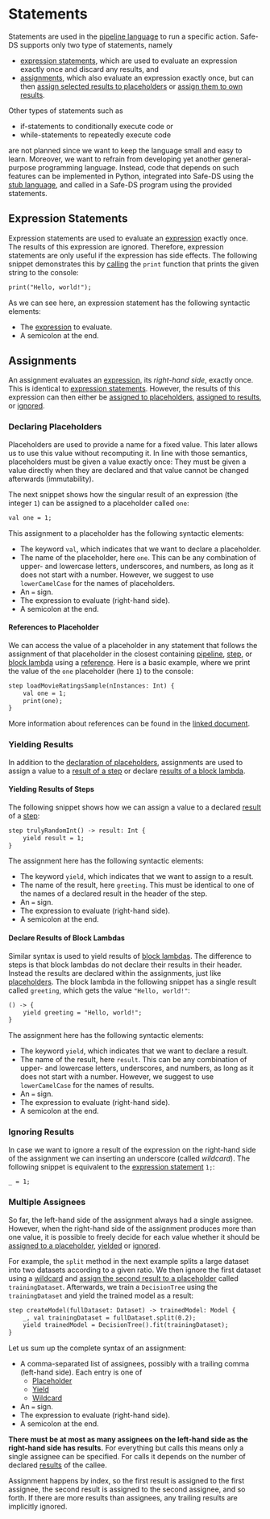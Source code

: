 # Statements

Statements are used in the [pipeline language][pipeline-language] to run a specific action. Safe-DS supports only two type of statements, namely

- [expression statements](#expression-statements), which are used to evaluate an expression exactly once and discard any results, and
- [assignments](#assignments), which also evaluate an expression exactly once, but can then [assign selected results to placeholders](#declaring-placeholders) or [assign them to own results](#yielding-results).

Other types of statements such as

- if-statements to conditionally execute code or
- while-statements to repeatedly execute code

are not planned since we want to keep the language small and easy to learn. Moreover, we want to refrain from developing yet another general-purpose programming language. Instead, code that depends on such features can be implemented in Python, integrated into Safe-DS using the [stub language][stub-language], and called in a Safe-DS program using the provided statements.

## Expression Statements

Expression statements are used to evaluate an [expression][expressions] exactly once. The results of this expression are ignored. Therefore, expression statements are only useful if the expression has side effects. The following snippet demonstrates this by [calling][calls] the `print` function that prints the given string to the console:

```txt
print("Hello, world!");
```

As we can see here, an expression statement has the following syntactic elements:

- The [expression][expressions] to evaluate.
- A semicolon at the end.

## Assignments

An assignment evaluates an [expression][expressions], its _right-hand side_, exactly once. This is identical to [expression statements](#expression-statements). However, the results of this expression can then either be [assigned to placeholders](#declaring-placeholders), [assigned to results](#yielding-results), or [ignored](#ignoring-results).

### Declaring Placeholders

Placeholders are used to provide a name for a fixed value. This later allows us to use this value without recomputing it. In line with those semantics, placeholders must be given a value exactly once: They must be given a value directly when they are declared and that value cannot be changed afterwards (immutability).

The next snippet shows how the singular result of an expression (the integer `1`) can be assigned to a placeholder called `one`:

```txt
val one = 1;
```

This assignment to a placeholder has the following syntactic elements:

- The keyword `val`, which indicates that we want to declare a placeholder.
- The name of the placeholder, here `one`. This can be any combination of upper- and lowercase letters, underscores, and numbers, as long as it does not start with a number. However, we suggest to use `lowerCamelCase` for the names of placeholders.
- An `=` sign.
- The expression to evaluate (right-hand side).
- A semicolon at the end.

#### References to Placeholder

We can access the value of a placeholder in any statement that follows the assignment of that placeholder in the closest containing [pipeline][pipelines], [step][steps], or [block lambda][block-lambdas] using a [reference][references]. Here is a basic example, where we print the value of the `one` placeholder (here `1`) to the console:

```txt
step loadMovieRatingsSample(nInstances: Int) {
    val one = 1;
    print(one);
}
```

More information about references can be found in the [linked document][references].

### Yielding Results

In addition to the [declaration of placeholders](#declaring-placeholders), assignments are used to assign a value to a [result of a step](#yielding-results-of-steps) or declare [results of a block lambda](#declare-results-of-block-lambdas).

#### Yielding Results of Steps

The following snippet shows how we can assign a value to a declared [result][results] of a [step][steps]:

```txt
step trulyRandomInt() -> result: Int {
    yield result = 1;
}
```

The assignment here has the following syntactic elements:

- The keyword `yield`, which indicates that we want to assign to a result.
- The name of the result, here `greeting`. This must be identical to one of the names of a declared result in the header of the step.
- An `=` sign.
- The expression to evaluate (right-hand side).
- A semicolon at the end.

#### Declare Results of Block Lambdas

Similar syntax is used to yield results of [block lambdas][block-lambdas]. The difference to steps is that block lambdas do not declare their results in their header. Instead the results are declared within the assignments, just like [placeholders](#declaring-placeholders). The block lambda in the following snippet has a single result called `greeting`, which gets the value `"Hello, world!"`:

```txt
() -> {
    yield greeting = "Hello, world!";
}
```

The assignment here has the following syntactic elements:

- The keyword `yield`, which indicates that we want to declare a result.
- The name of the result, here `result`. This can be any combination of upper- and lowercase letters, underscores, and numbers, as long as it does not start with a number. However, we suggest to use `lowerCamelCase` for the names of results.
- An `=` sign.
- The expression to evaluate (right-hand side).
- A semicolon at the end.

### Ignoring Results

In case we want to ignore a result of the expression on the right-hand side of the assignment we can inserting an underscore (called _wildcard_). The following snippet is equivalent to the [expression statement](#expression-statements) `1;`:

```txt
_ = 1;
```

### Multiple Assignees

So far, the left-hand side of the assignment always had a single assignee. However, when the right-hand side of the assignment produces more than one value, it is possible to freely decide for each value whether it should be [assigned to a placeholder](#declaring-placeholders), [yielded](#yielding-results) or [ignored](#ignoring-results).

For example, the `split` method in the next example splits a large dataset into two datasets according to a given ratio. We then ignore the first dataset using a [wildcard](#ignoring-results) and [assign the second result to a placeholder](#declaring-placeholders) called `trainingDataset`. Afterwards, we train a `DecisionTree` using the `trainingDataset` and yield the trained model as a result:

```txt
step createModel(fullDataset: Dataset) -> trainedModel: Model {
    _, val trainingDataset = fullDataset.split(0.2);
    yield trainedModel = DecisionTree().fit(trainingDataset);
}
```

Let us sum up the complete syntax of an assignment:

- A comma-separated list of assignees, possibly with a trailing comma (left-hand side). Each entry is one of
  - [Placeholder](#declaring-placeholders)
  - [Yield](#yielding-results)
  - [Wildcard](#ignoring-results)
- An `=` sign.
- The expression to evaluate (right-hand side).
- A semicolon at the end.

**There must be at most as many assignees on the left-hand side as the right-hand side has results.** For everything but calls this means only a single assignee can be specified. For calls it depends on the number of declared [results][results] of the callee.

Assignment happens by index, so the first result is assigned to the first assignee, the second result is assigned to the second assignee, and so forth. If there are more results than assignees, any trailing results are implicitly ignored.

[results]: ../common/results.md
[stub-language]: ../stub-language/README.md
[pipeline-language]: README.md
[expressions]: expressions.md
[block-lambdas]: expressions.md#block-lambdas
[calls]: expressions.md#calls
[references]: expressions.md#references
[steps]: steps.md
[pipelines]: pipelines.md
